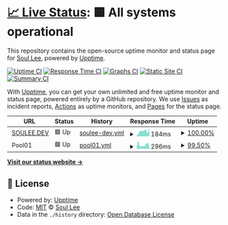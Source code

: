 # [📈 Live Status](https://uptime.soulee.dev): <!--live status--> **🟩 All systems operational**

This repository contains the open-source uptime monitor and status page for [Soul Lee](sso.kiwi), powered by [Upptime](https://github.com/upptime/upptime).

[![Uptime CI](https://github.com/alus20x/upptime/workflows/Uptime%20CI/badge.svg)](https://github.com/alus20x/upptime/actions?query=workflow%3A%22Uptime+CI%22)
[![Response Time CI](https://github.com/alus20x/upptime/workflows/Response%20Time%20CI/badge.svg)](https://github.com/alus20x/upptime/actions?query=workflow%3A%22Response+Time+CI%22)
[![Graphs CI](https://github.com/alus20x/upptime/workflows/Graphs%20CI/badge.svg)](https://github.com/alus20x/upptime/actions?query=workflow%3A%22Graphs+CI%22)
[![Static Site CI](https://github.com/alus20x/upptime/workflows/Static%20Site%20CI/badge.svg)](https://github.com/alus20x/upptime/actions?query=workflow%3A%22Static+Site+CI%22)
[![Summary CI](https://github.com/alus20x/upptime/workflows/Summary%20CI/badge.svg)](https://github.com/alus20x/upptime/actions?query=workflow%3A%22Summary+CI%22)

With [Upptime](https://upptime.js.org), you can get your own unlimited and free uptime monitor and status page, powered entirely by a GitHub repository. We use [Issues](https://github.com/alus20x/upptime/issues) as incident reports, [Actions](https://github.com/alus20x/upptime/actions) as uptime monitors, and [Pages](https://uptime.soulee.dev) for the status page.

<!--start: status pages-->
<!-- This summary is generated by Upptime (https://github.com/upptime/upptime) -->
<!-- Do not edit this manually, your changes will be overwritten -->
<!-- prettier-ignore -->
| URL | Status | History | Response Time | Uptime |
| --- | ------ | ------- | ------------- | ------ |
| <img alt="" src="https://icons.duckduckgo.com/ip3/soulee.dev.ico" height="13"> [SOULEE.DEV](https://soulee.dev) | 🟩 Up | [soulee-dev.yml](https://github.com/soulee-dev/upptime/commits/HEAD/history/soulee-dev.yml) | <details><summary><img alt="Response time graph" src="./graphs/soulee-dev/response-time-week.png" height="20"> 184ms</summary><br><a href="https://uptime.soulee.dev/history/soulee-dev"><img alt="Response time 193" src="https://img.shields.io/endpoint?url=https%3A%2F%2Fraw.githubusercontent.com%2Fsoulee-dev%2Fupptime%2FHEAD%2Fapi%2Fsoulee-dev%2Fresponse-time.json"></a><br><a href="https://uptime.soulee.dev/history/soulee-dev"><img alt="24-hour response time 295" src="https://img.shields.io/endpoint?url=https%3A%2F%2Fraw.githubusercontent.com%2Fsoulee-dev%2Fupptime%2FHEAD%2Fapi%2Fsoulee-dev%2Fresponse-time-day.json"></a><br><a href="https://uptime.soulee.dev/history/soulee-dev"><img alt="7-day response time 184" src="https://img.shields.io/endpoint?url=https%3A%2F%2Fraw.githubusercontent.com%2Fsoulee-dev%2Fupptime%2FHEAD%2Fapi%2Fsoulee-dev%2Fresponse-time-week.json"></a><br><a href="https://uptime.soulee.dev/history/soulee-dev"><img alt="30-day response time 189" src="https://img.shields.io/endpoint?url=https%3A%2F%2Fraw.githubusercontent.com%2Fsoulee-dev%2Fupptime%2FHEAD%2Fapi%2Fsoulee-dev%2Fresponse-time-month.json"></a><br><a href="https://uptime.soulee.dev/history/soulee-dev"><img alt="1-year response time 193" src="https://img.shields.io/endpoint?url=https%3A%2F%2Fraw.githubusercontent.com%2Fsoulee-dev%2Fupptime%2FHEAD%2Fapi%2Fsoulee-dev%2Fresponse-time-year.json"></a></details> | <details><summary><a href="https://uptime.soulee.dev/history/soulee-dev">100.00%</a></summary><a href="https://uptime.soulee.dev/history/soulee-dev"><img alt="All-time uptime 100.00%" src="https://img.shields.io/endpoint?url=https%3A%2F%2Fraw.githubusercontent.com%2Fsoulee-dev%2Fupptime%2FHEAD%2Fapi%2Fsoulee-dev%2Fuptime.json"></a><br><a href="https://uptime.soulee.dev/history/soulee-dev"><img alt="24-hour uptime 100.00%" src="https://img.shields.io/endpoint?url=https%3A%2F%2Fraw.githubusercontent.com%2Fsoulee-dev%2Fupptime%2FHEAD%2Fapi%2Fsoulee-dev%2Fuptime-day.json"></a><br><a href="https://uptime.soulee.dev/history/soulee-dev"><img alt="7-day uptime 100.00%" src="https://img.shields.io/endpoint?url=https%3A%2F%2Fraw.githubusercontent.com%2Fsoulee-dev%2Fupptime%2FHEAD%2Fapi%2Fsoulee-dev%2Fuptime-week.json"></a><br><a href="https://uptime.soulee.dev/history/soulee-dev"><img alt="30-day uptime 100.00%" src="https://img.shields.io/endpoint?url=https%3A%2F%2Fraw.githubusercontent.com%2Fsoulee-dev%2Fupptime%2FHEAD%2Fapi%2Fsoulee-dev%2Fuptime-month.json"></a><br><a href="https://uptime.soulee.dev/history/soulee-dev"><img alt="1-year uptime 100.00%" src="https://img.shields.io/endpoint?url=https%3A%2F%2Fraw.githubusercontent.com%2Fsoulee-dev%2Fupptime%2FHEAD%2Fapi%2Fsoulee-dev%2Fuptime-year.json"></a></details>
| <img alt="" src="https://icons.duckduckgo.com/ip3/null.ico" height="13"> Pool01 | 🟩 Up | [pool01.yml](https://github.com/soulee-dev/upptime/commits/HEAD/history/pool01.yml) | <details><summary><img alt="Response time graph" src="./graphs/pool01/response-time-week.png" height="20"> 296ms</summary><br><a href="https://uptime.soulee.dev/history/pool01"><img alt="Response time 322" src="https://img.shields.io/endpoint?url=https%3A%2F%2Fraw.githubusercontent.com%2Fsoulee-dev%2Fupptime%2FHEAD%2Fapi%2Fpool01%2Fresponse-time.json"></a><br><a href="https://uptime.soulee.dev/history/pool01"><img alt="24-hour response time 234" src="https://img.shields.io/endpoint?url=https%3A%2F%2Fraw.githubusercontent.com%2Fsoulee-dev%2Fupptime%2FHEAD%2Fapi%2Fpool01%2Fresponse-time-day.json"></a><br><a href="https://uptime.soulee.dev/history/pool01"><img alt="7-day response time 296" src="https://img.shields.io/endpoint?url=https%3A%2F%2Fraw.githubusercontent.com%2Fsoulee-dev%2Fupptime%2FHEAD%2Fapi%2Fpool01%2Fresponse-time-week.json"></a><br><a href="https://uptime.soulee.dev/history/pool01"><img alt="30-day response time 316" src="https://img.shields.io/endpoint?url=https%3A%2F%2Fraw.githubusercontent.com%2Fsoulee-dev%2Fupptime%2FHEAD%2Fapi%2Fpool01%2Fresponse-time-month.json"></a><br><a href="https://uptime.soulee.dev/history/pool01"><img alt="1-year response time 322" src="https://img.shields.io/endpoint?url=https%3A%2F%2Fraw.githubusercontent.com%2Fsoulee-dev%2Fupptime%2FHEAD%2Fapi%2Fpool01%2Fresponse-time-year.json"></a></details> | <details><summary><a href="https://uptime.soulee.dev/history/pool01">99.50%</a></summary><a href="https://uptime.soulee.dev/history/pool01"><img alt="All-time uptime 98.53%" src="https://img.shields.io/endpoint?url=https%3A%2F%2Fraw.githubusercontent.com%2Fsoulee-dev%2Fupptime%2FHEAD%2Fapi%2Fpool01%2Fuptime.json"></a><br><a href="https://uptime.soulee.dev/history/pool01"><img alt="24-hour uptime 99.62%" src="https://img.shields.io/endpoint?url=https%3A%2F%2Fraw.githubusercontent.com%2Fsoulee-dev%2Fupptime%2FHEAD%2Fapi%2Fpool01%2Fuptime-day.json"></a><br><a href="https://uptime.soulee.dev/history/pool01"><img alt="7-day uptime 99.50%" src="https://img.shields.io/endpoint?url=https%3A%2F%2Fraw.githubusercontent.com%2Fsoulee-dev%2Fupptime%2FHEAD%2Fapi%2Fpool01%2Fuptime-week.json"></a><br><a href="https://uptime.soulee.dev/history/pool01"><img alt="30-day uptime 98.13%" src="https://img.shields.io/endpoint?url=https%3A%2F%2Fraw.githubusercontent.com%2Fsoulee-dev%2Fupptime%2FHEAD%2Fapi%2Fpool01%2Fuptime-month.json"></a><br><a href="https://uptime.soulee.dev/history/pool01"><img alt="1-year uptime 98.53%" src="https://img.shields.io/endpoint?url=https%3A%2F%2Fraw.githubusercontent.com%2Fsoulee-dev%2Fupptime%2FHEAD%2Fapi%2Fpool01%2Fuptime-year.json"></a></details>

<!--end: status pages-->

[**Visit our status website →**](https://uptime.soulee.dev)

## 📄 License

- Powered by: [Upptime](https://github.com/upptime/upptime)
- Code: [MIT](./LICENSE) © [Soul Lee](sso.kiwi)
- Data in the `./history` directory: [Open Database License](https://opendatacommons.org/licenses/odbl/1-0/)

